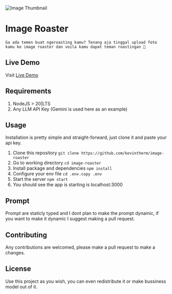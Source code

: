 ![Image Thumbnail](https://github.com/kevintherm/image-roaster/blob/main/ss/ss1.png)

# Image Roaster

`Ga ada temen buat ngeroasting kamu? Tenang aja tinggal upload foto kamu ke image roaster dan voila kamu dapat teman roastingan 🤣`

## Live Demo

Visit [Live Demo](https://image-roaster.dtherm.shop/)

## Requirements

1. NodeJS > 20|LTS
2. Any LLM API Key (Gemini is used here as an example)

## Usage

Installation is pretty simple and straight-forward, just clone it and paste your api key.

1. Clone this repository `git clone https://github.com/kevintherm/image-roaster`
2. Go to working directory `cd image-roaster`
3. Install package and dependencies `npm install`
4. Configure your env file `cd .env.copy .env`
5. Start the server `npm start`
6. You should see the app is starting is localhost:3000

## Prompt

Prompt are staticly typed and I dont plan to make the prompt dynamic, if you want to make it dynamic I suggest making a pull request.

## Contributing

Any contributions are welcomed, please make a pull request to make a changes.

## License

Use this project as you wish, you can even redistribute it or make bussiness model out of it.
